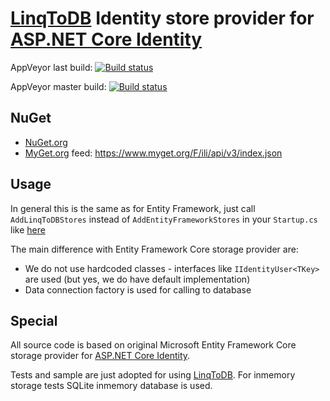 [LinqToDB](https://github.com/linq2db/linq2db) Identity store provider for [ASP.NET Core Identity](https://github.com/aspnet/Identity)
===

AppVeyor last build: [![Build status](https://ci.appveyor.com/api/projects/status/x15cyc688w9247oj?svg=true)](https://ci.appveyor.com/project/ili/linqtodb-identity)

AppVeyor master build: [![Build status](https://ci.appveyor.com/api/projects/status/x15cyc688w9247oj/branch/master?svg=true)](https://ci.appveyor.com/project/ili/linqtodb-identity/branch/master)

## NuGet
* [NuGet.org](https://www.nuget.org/packages/LinqToDB.Identity/)
* [MyGet.org](https://www.myget.org/feed/ili/package/nuget/LinqToDB.Identity) feed: https://www.myget.org/F/ili/api/v3/index.json


## Usage
In general this is the same as for Entity Framework, just call `AddLinqToDBStores` instead of `AddEntityFrameworkStores` in your `Startup.cs` like [here](https://github.com/ili/LinqToDB.Identity/blob/master/samples/IdentitySample.Mvc/Startup.cs#L62)

The main difference with Entity Framework Core storage provider are:
* We do not use hardcoded classes - interfaces like `IIdentityUser<TKey>` are used (but yes, we do have default implementation)
* Data connection factory is used for calling to database

## Special
All source code is based on original Microsoft Entity Framework Core storage provider for [ASP.NET Core Identity](https://github.com/aspnet/Identity).

Tests and sample are just adopted for using [LinqToDB](https://github.com/linq2db/linq2db). For inmemory storage tests SQLite inmemory database is used.
